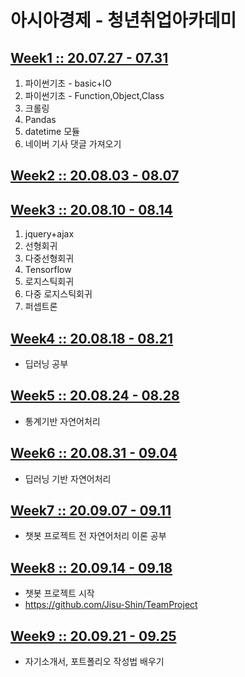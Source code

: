 # 아시아경제 - 청년취업아카데미

## [Week1 :: 20.07.27 - 07.31](https://github.com/Jisu-Shin/YouthEmployAcademy/tree/master/week1)
1. 파이썬기초 - basic+IO
2. 파이썬기초 - Function,Object,Class
3. 크롤링
4. Pandas
5. datetime 모듈
6. 네이버 기사 댓글 가져오기



## [Week2 :: 20.08.03 - 08.07](https://github.com/Jisu-Shin/YouthEmployAcademy/tree/master/week2)

## [Week3 :: 20.08.10 - 08.14](https://github.com/Jisu-Shin/YouthEmployAcademy/tree/master/week3)

1. jquery+ajax
2. 선형회귀
3. 다중선형회귀
4. Tensorflow
5. 로지스틱회귀
6. 다중 로지스틱회귀
7. 퍼셉트론





## [Week4 :: 20.08.18 - 08.21](https://github.com/Jisu-Shin/YouthEmployAcademy/tree/master/week4)

- 딥러닝 공부



## [Week5 :: 20.08.24 - 08.28](https://github.com/Jisu-Shin/YouthEmployAcademy/tree/master/week5)

- 통계기반 자연어처리



## [Week6 :: 20.08.31 - 09.04](https://github.com/Jisu-Shin/YouthEmployAcademy/tree/master/week6)

- 딥러닝 기반 자연어처리



## [Week7 :: 20.09.07 - 09.11](https://github.com/Jisu-Shin/YouthEmployAcademy/tree/master/week7)

- 챗봇 프로젝트 전 자연어처리 이론 공부



## [Week8 :: 20.09.14 - 09.18](https://github.com/Jisu-Shin/YouthEmployAcademy/tree/master/week8)

- 챗봇 프로젝트 시작
- https://github.com/Jisu-Shin/TeamProject



## [Week9 :: 20.09.21 - 09.25](https://github.com/Jisu-Shin/YouthEmployAcademy/tree/master/week9) 

- 자기소개서, 포트폴리오 작성법 배우기

